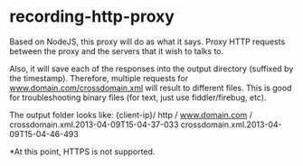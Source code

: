 recording-http-proxy
====================

Based on NodeJS, this proxy will do as what it says.  Proxy HTTP requests between the proxy and the servers
that it wish to talks to.

Also, it will save each of the responses into the output directory (suffixed by the timestamp).  Therefore,
multiple requests for www.domain.com/crossdomain.xml will result to different files.  This is good for
troubleshooting binary files (for text, just use fiddler/firebug, etc).

The output folder looks like:
{client-ip}/
  http /
    www.domain.com /
      crossdomain.xml.2013-04-09T15-04-37-033
      crossdomain.xml.2013-04-09T15-04-46-493

*At this point, HTTPS is not supported.
